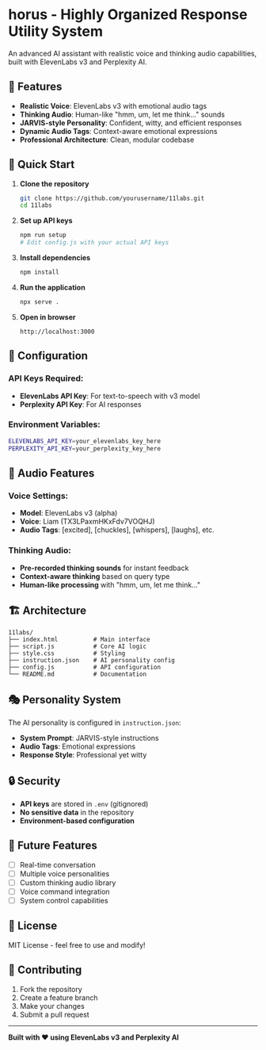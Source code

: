 # horus - Highly Organized Response Utility System

An advanced AI assistant with realistic voice and thinking audio capabilities, built with ElevenLabs v3 and Perplexity AI.

## 🎯 Features

- **Realistic Voice**: ElevenLabs v3 with emotional audio tags
- **Thinking Audio**: Human-like "hmm, um, let me think..." sounds
- **JARVIS-style Personality**: Confident, witty, and efficient responses
- **Dynamic Audio Tags**: Context-aware emotional expressions
- **Professional Architecture**: Clean, modular codebase

## 🚀 Quick Start

1. **Clone the repository**
   ```bash
   git clone https://github.com/yourusername/11labs.git
   cd 11labs
   ```

2. **Set up API keys**
   ```bash
   npm run setup
   # Edit config.js with your actual API keys
   ```

3. **Install dependencies**
   ```bash
   npm install
   ```

4. **Run the application**
   ```bash
   npx serve .
   ```

5. **Open in browser**
   ```
   http://localhost:3000
   ```

## 🔧 Configuration

### API Keys Required:
- **ElevenLabs API Key**: For text-to-speech with v3 model
- **Perplexity API Key**: For AI responses

### Environment Variables:
```bash
ELEVENLABS_API_KEY=your_elevenlabs_key_here
PERPLEXITY_API_KEY=your_perplexity_key_here
```

## 🎵 Audio Features

### Voice Settings:
- **Model**: ElevenLabs v3 (alpha)
- **Voice**: Liam (TX3LPaxmHKxFdv7VOQHJ)
- **Audio Tags**: [excited], [chuckles], [whispers], [laughs], etc.

### Thinking Audio:
- **Pre-recorded thinking sounds** for instant feedback
- **Context-aware thinking** based on query type
- **Human-like processing** with "hmm, um, let me think..."

## 🏗️ Architecture

```
11labs/
├── index.html          # Main interface
├── script.js           # Core AI logic
├── style.css           # Styling
├── instruction.json    # AI personality config
├── config.js           # API configuration
└── README.md           # Documentation
```

## 🎭 Personality System

The AI personality is configured in `instruction.json`:
- **System Prompt**: JARVIS-style instructions
- **Audio Tags**: Emotional expressions
- **Response Style**: Professional yet witty

## 🔒 Security

- **API keys** are stored in `.env` (gitignored)
- **No sensitive data** in the repository
- **Environment-based configuration**

## 🚀 Future Features

- [ ] Real-time conversation
- [ ] Multiple voice personalities
- [ ] Custom thinking audio library
- [ ] Voice command integration
- [ ] System control capabilities

## 📝 License

MIT License - feel free to use and modify!

## 🤝 Contributing

1. Fork the repository
2. Create a feature branch
3. Make your changes
4. Submit a pull request

---

**Built with ❤️ using ElevenLabs v3 and Perplexity AI**
